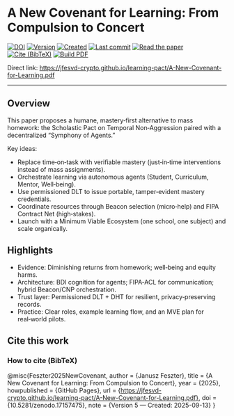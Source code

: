 # A New Covenant for Learning: From Compulsion to Concert

[![DOI](https://zenodo.org/badge/DOI/10.5281/zenodo.17157475.svg)](https://doi.org/10.5281/zenodo.17157475)
[![Version](https://img.shields.io/badge/Version-5-informational)](#)
[![Created](https://img.shields.io/badge/Created-13%20Sep%202025-lightgrey)](#)
[![Last commit](https://img.shields.io/github/last-commit/jfesvd-crypto/learning-pact?label=last%20commit)](https://github.com/jfesvd-crypto/learning-pact/commits/main)
[![Read the paper](https://img.shields.io/badge/PDF-Read%20the%20paper-blue)](https://jfesvd-crypto.github.io/learning-pact/A-New-Covenant-for-Learning.pdf)
[![Cite (BibTeX)](https://img.shields.io/badge/Cite-BibTeX-blue)](https://raw.githubusercontent.com/jfesvd-crypto/learning-pact/main/docs/citation.bib)
[![Build PDF](https://github.com/jfesvd-crypto/learning-pact/actions/workflows/latex.yml/badge.svg)](https://github.com/jfesvd-crypto/learning-pact/actions)
<!-- (opcjonalnie po nadaniu DOI) -->
<!-- [![DOI](https://zenodo.org/badge/DOI/PASTE_DOI_HERE.svg)](https://doi.org/PASTE_DOI_HERE) -->

Direct link:
https://jfesvd-crypto.github.io/learning-pact/A-New-Covenant-for-Learning.pdf

---

## Overview

This paper proposes a humane, mastery‑first alternative to mass homework: the Scholastic Pact on Temporal Non‑Aggression paired with a decentralized “Symphony of Agents.”

Key ideas:
- Replace time‑on‑task with verifiable mastery (just‑in‑time interventions instead of mass assignments).
- Orchestrate learning via autonomous agents (Student, Curriculum, Mentor, Well‑being).
- Use permissioned DLT to issue portable, tamper‑evident mastery credentials.
- Coordinate resources through Beacon selection (micro‑help) and FIPA Contract Net (high‑stakes).
- Launch with a Minimum Viable Ecosystem (one school, one subject) and scale organically.

## Highlights

- Evidence: Diminishing returns from homework; well‑being and equity harms.
- Architecture: BDI cognition for agents; FIPA‑ACL for communication; hybrid Beacon/CNP orchestration.
- Trust layer: Permissioned DLT + DHT for resilient, privacy‑preserving records.
- Practice: Clear roles, example learning flow, and an MVE plan for real‑world pilots.

## Cite this work

### How to cite (BibTeX)
@misc{Feszter2025NewCovenant,
  author = {Janusz Feszter},
  title  = {A New Covenant for Learning: From Compulsion to Concert},
  year   = {2025},
  howpublished = {GitHub Pages},
  url    = {https://jfesvd-crypto.github.io/learning-pact/A-New-Covenant-for-Learning.pdf},
  doi    = {10.5281/zenodo.17157475},
  note   = {Version 5 — Created: 2025-09-13}
}
